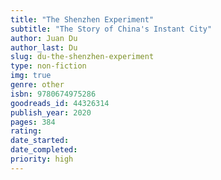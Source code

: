 ```yaml
---
title: "The Shenzhen Experiment"
subtitle: "The Story of China's Instant City"
author: Juan Du
author_last: Du
slug: du-the-shenzhen-experiment
type: non-fiction
img: true
genre: other
isbn: 9780674975286
goodreads_id: 44326314
publish_year: 2020
pages: 384
rating: 
date_started:
date_completed:
priority: high
---
```

